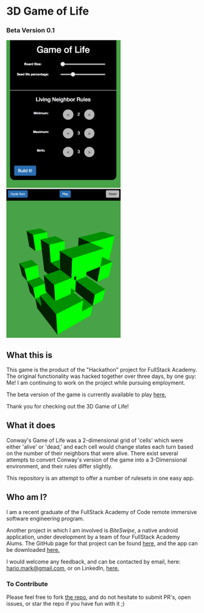 # 3D Game of Life
### Beta Version 0.1

<img src="./public/img/menu.png" width="300" alt="setup menu">
<img src="./public/img/game.png" width="300 alt="gameplay image">

## What this is

This game is the product of the "Hackathon" project for FullStack Academy. The original functionality was hacked together over three days, by one guy: Me! I am continuing to work on the project while pursuing employment.

The beta version of the game is currently available to play [here.](http://gameoflife-3d.herokuapp.com)

Thank you for checking out the 3D Game of Life!

## What it does

Conway's Game of Life was a 2-dimensional grid of 'cells' which were either 'alive' or 'dead,' and each cell would change states each turn based on the number of their neighbors that were alive. There exist several attempts to convert Conway's version of the game into a 3-Dimensional environment, and their rules differ slightly.

This repository is an attempt to offer a number of rulesets in one easy app.

## Who am I?

I am a recent graduate of the FullStack Academy of Code remote immersive software engineering program.

Another project in which I am involved is *BiteSwipe*, a native android application, under development by a team of four FullStack Academy Alums. The GitHub page for that project can be found [here,](https://github.com/dennisdeng2002/biteswipe) and the app can be downloaded [here.](http://biteswipe.herokuapp.com/)

I would welcome any feedback, and can be contacted by email, here: hario.mark@gmail.com, or on LinkedIn, [here.](https://www.linkedin.com/in/mark-hario-6b871285/)

### To Contribute

Please feel free to fork [the repo,](https://github.com/gameoflife-3d) and do not hesitate to submit PR's, open issues, or star the repo if you have fun with it ;)
